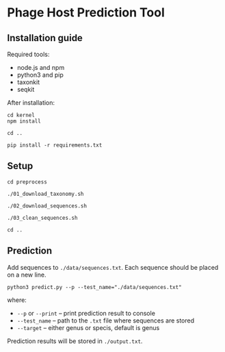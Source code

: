 # Phage Host Prediction Tool

## Installation guide

Required tools:
- node.js and npm
- python3 and pip
- taxonkit
- seqkit

After installation:

```
cd kernel
npm install
```

```
cd ..
```


```
pip install -r requirements.txt
```

## Setup

```
cd preprocess
```

```
./01_download_taxonomy.sh
```

```
./02_download_sequences.sh
```

```
./03_clean_sequences.sh
```

```
cd ..
```

## Prediction

Add sequences to `./data/sequences.txt`. Each sequence should be placed on a new line.

```
python3 predict.py --p --test_name="./data/sequences.txt"
```

where:

- `--p` or `--print` – print prediction result to console
- `--test_name` – path to the `.txt` file where sequences are stored
- `--target` – either genus or specis, default is genus

Prediction results will be stored in `./output.txt`.